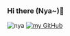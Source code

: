 ### Hi there (Nya~)👋

![nya](https://cdn.jsdelivr.net/gh/imouup/pico/pic20210803_141307396_iOS.jpg)
[![my GitHub](https://github-readme-stats.vercel.app/api?username=imouup)]()
<!--
**imouup/imouup** is a ✨ _special_ ✨ repository because its `README.md` (this file) appears on your GitHub profile.

Here are some ideas to get you started:

- 🔭 I’m currently working on ...
- 🌱 I’m currently learning ...
- 👯 I’m looking to collaborate on ...
- 🤔 I’m looking for help with ...
- 💬 Ask me about ...
- 📫 How to reach me: ...
- 😄 Pronouns: ...
- ⚡ Fun fact: ...
-->
